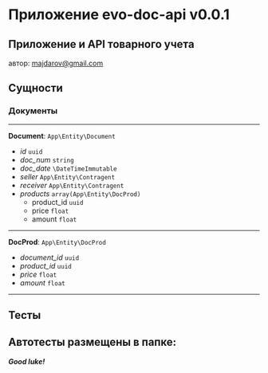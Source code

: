 #  Приложение evo-doc-api v0.0.1
## Приложение и API товарного учета

автор: majdarov@gmail.com

##  Сущности

### Документы

***************
**Document**: `App\Entity\Document`
- *id* `uuid`
- *doc_num* `string`
- *doc_date* `\DateTimeImmutable`
- *seller* `App\Entity\Contragent`
- *receiver* `App\Entity\Contragent`
- *products* `array(App\Entity\DocProd)`
    - product_id `uuid`
    - price `float`
    - amount `float`

***************
**DocProd**: `App\Entity\DocProd`
- *document_id* `uuid`
- *product_id* `uuid`
- *price* `float`
- *amount* `float`
***************

## Тесты


## Автотесты размещены в папке:

***Good luke!***
